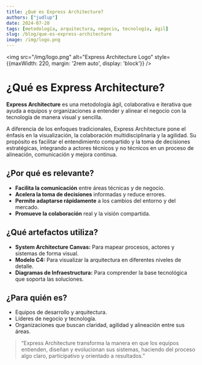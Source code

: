 ```yaml
---
title: ¿Qué es Express Architecture?
authors: ["judlup"]
date: 2024-07-20
tags: [metodología, arquitectura, negocio, tecnología, ágil]
slug: /blog/que-es-express-architecture
image: /img/logo.png
---
```


<img src="/img/logo.png" alt="Express Architecture Logo" style={{maxWidth: 220, margin: '2rem auto', display: 'block'}} />

# ¿Qué es Express Architecture?

**Express Architecture** es una metodología ágil, colaborativa e iterativa que ayuda a equipos y organizaciones a entender y alinear el negocio con la tecnología de manera visual y sencilla.

A diferencia de los enfoques tradicionales, Express Architecture pone el énfasis en la visualización, la colaboración multidisciplinaria y la agilidad. Su propósito es facilitar el entendimiento compartido y la toma de decisiones estratégicas, integrando a actores técnicos y no técnicos en un proceso de alineación, comunicación y mejora continua.

## ¿Por qué es relevante?

- **Facilita la comunicación** entre áreas técnicas y de negocio.
- **Acelera la toma de decisiones** informadas y reduce errores.
- **Permite adaptarse rápidamente** a los cambios del entorno y del mercado.
- **Promueve la colaboración** real y la visión compartida.

## ¿Qué artefactos utiliza?

- **System Architecture Canvas:** Para mapear procesos, actores y sistemas de forma visual.
- **Modelo C4:** Para visualizar la arquitectura en diferentes niveles de detalle.
- **Diagramas de Infraestructura:** Para comprender la base tecnológica que soporta las soluciones.

## ¿Para quién es?

- Equipos de desarrollo y arquitectura.
- Líderes de negocio y tecnología.
- Organizaciones que buscan claridad, agilidad y alineación entre sus áreas.

> “Express Architecture transforma la manera en que los equipos entienden, diseñan y evolucionan sus sistemas, haciendo del proceso algo claro, participativo y orientado a resultados.”
